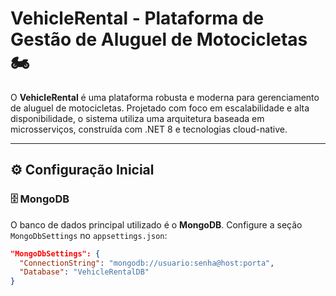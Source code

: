 # VehicleRental - Plataforma de Gestão de Aluguel de Motocicletas 🏍️

O **VehicleRental** é uma plataforma robusta e moderna para gerenciamento de aluguel de motocicletas. Projetado com foco em escalabilidade e alta disponibilidade, o sistema utiliza uma arquitetura baseada em microsserviços, construída com .NET 8 e tecnologias cloud-native.

---

## ⚙️ Configuração Inicial

### 🗄️ MongoDB

O banco de dados principal utilizado é o **MongoDB**. Configure a seção `MongoDbSettings` no `appsettings.json`:

```json
"MongoDbSettings": {
  "ConnectionString": "mongodb://usuario:senha@host:porta",
  "Database": "VehicleRentalDB"
}
